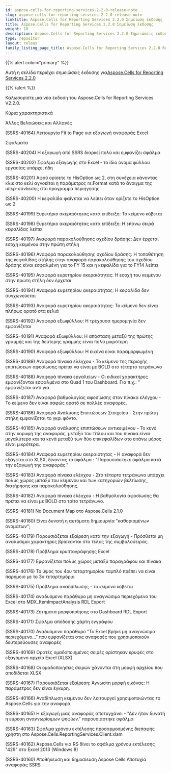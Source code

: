 ```yaml
---
id: aspose-cells-for-reporting-services-2-2-0-release-note
slug: aspose-cells-for-reporting-services-2-2-0-release-note
linktitle: Aspose.Cells for Reporting Services 2.2.0 Σημείωση έκδοσης
title: Aspose.Cells for Reporting Services 2.2.0 Σημείωση έκδοσης
weight: 10
description: Aspose.Cells for Reporting Services 2.2.0 Σημειώσεις έκδοσης – οι πιο πρόσφατες ενημερώσεις και επιδιορθώσεις
type: repositor
layout: releas
family_listing_page_title: Aspose.Cells for Reporting Services 2.2.0 Release Note
---
```

{{% alert color="primary" %}} 

 Αυτή η σελίδα περιέχει σημειώσεις έκδοσης για[Aspose.Cells for Reporting Services 2.2.0](https://releases.aspose.com/cells/reportingservices/new-releases/aspose.cells-for-reporting-services-2.2.0/)

{{% /alert %}} 

Καλωσορίστε μια νέα έκδοση του Aspose.Cells for Reporting Services V2.2.0.

 Κύρια χαρακτηριστικά

 Άλλες Βελτιώσεις και Αλλαγές

(SSRS-40164) Λειτουργία Fit to Page για εξαγωγή αναφοράς Excel

Σφάλματα

(SSRS-40204) Η εξαγωγή από SSRS διαρκεί πολύ και εμφανίζει σφάλμα

(SSRS-40202) Σφάλμα εξαγωγής στο Excel - το ίδιο όνομα φύλλου εργασίας υπάρχει ήδη

(SSRS-40201) Αφού ορίσετε το HisOption ως 2, στη συνέχεια κάνοντας κλικ στο κελί αγνοείται η παράμετρος rs:Format κατά το άνοιγμα της υπερ-σύνδεσης στο πρόγραμμα περιήγησης

(SSRS-40200) Η κεφαλίδα φαίνεται να λείπει όταν ορίζετε το HisOption ως 2

(SSRS-40199) Ευρετήριο ακεραιότητας κατά επίδειξη: Το κείμενο κόβεται

(SSRS-40198) Ευρετήριο ακεραιότητας κατά επίδειξη: Η επάνω σειρά κεφαλίδας λείπει

(SSRS-40197) Αναφορά παρακολούθησης σχεδίου δράσης: Δεν έρχεται εσοχή κειμένου στην πρώτη στήλη

(SSRS-40196) Αναφορά παρακολούθησης σχεδίου δράσης: Η τοποθέτηση της κεφαλίδας στήλης στην αναφορά παρακολούθησης του σχεδίου δράσης είναι εσφαλμένη για το FY 15 και η κεφαλίδα για το FY14 λείπει

(SSRS-40195) Αναφορά ευρετηρίου ακεραιότητας: Η εσοχή του κειμένου στην πρώτη στήλη δεν έρχεται

(SSRS-40194) Αναφορά ευρετηρίου ακεραιότητας: Η κεφαλίδα δεν συγχωνεύεται

(SSRS-40193) Αναφορά ευρετηρίου ακεραιότητας: Το κείμενο δεν είναι πλήρως ορατό στα κελιά

(SSRS-40192) Αναφορά εξωφύλλου: Η τρέχουσα ημερομηνία δεν εμφανίζεται

(SSRS-40191) Αναφορά εξωφύλλου: Η απόσταση μεταξύ της πρώτης γραμμής και της δεύτερης γραμμής είναι πολύ μικρότερη

(SSRS-40190) Αναφορά εξωφύλλου: Η εικόνα είναι παραμορφωμένη

(SSRS-40189) Αναφορά πίνακα ελέγχου - Το κείμενο της περιοχής επιπτώσεων αφοσίωσης πρέπει να είναι με BOLD στο τέταρτο τετράγωνο

(SSRS-40188) Αναφορά πίνακα εργαλείων - Οι ειδικοί χαρακτήρες εμφανίζονται εσφαλμένα στο Quad 1 του Dashboard. Για π.χ.: &quot; εμφανίζεται αντί για

(SSRS-40187) Αναφορά βαθμολογίας αφοσίωσης στον πίνακα ελέγχου - Το κείμενο δεν είναι σαφώς ορατό σε πολλές αναφορές.

(SSRS-40186) Αναφορά Ανάλυσης Επιπτώσεων Στοιχείου - Στην πρώτη στήλη εμφανίζεται το γκρι φόντο.

(SSRS-40185) Αναφορά ανάλυσης επιπτώσεων αντικειμένου - Το κενό στην κορυφή της αναφοράς, μεταξύ του τίτλου και του πίνακα είναι μεγαλύτερο και τα κενά μεταξύ των δύο επικεφαλίδων στο επάνω μέρος είναι μικρότερα.

(SSRS-40184) Αναφορά ευρετηρίου ακεραιότητας - Η αναφορά δεν εξάγεται στο XLSX, δίνοντας το σφάλμα : "Παρουσιάστηκε σφάλμα κατά την εξαγωγή της αναφοράς."

(SSRS-40183) Αναφορά πίνακα ελέγχου - Στο τέταρτο τετράγωνο υπάρχει πολύς χώρος μεταξύ του κειμένου και των κατηγοριών βελτίωσης, διατήρησης και παρακολούθησης.

(SSRS-40182) Αναφορά πίνακα ελέγχου - Η βαθμολογία αφοσίωσης θα πρέπει να είναι με BOLD στο τρίτο τετράγωνο.

(SSRS-40181) No Document Map στο Aspose.Cells 2.1.0

(SSRS-40180) Είναι δυνατή η αυτόματη δημιουργία "καθορισμένων ονομάτων";

(SSRS-40179) Παρουσιάζεται εξαίρεση κατά την εξαγωγή - Πρόσθετοι μη αναλύσιμοι χαρακτήρες βρίσκονται στο τέλος της συμβολοσειράς.

(SSRS-40178) Πρόβλημα κρυπτογράφησης Excel

(SSRS-40177) Εμφανίζεται πολύς χώρος μεταξύ παραγράφου και πίνακα

(SSRS-40176) Το ύψος του 4ου τεταρτημορίου ταμπλό πρέπει να είναι παρόμοιο με το 3ο τεταρτημόριο

(SSRS-40175) Πρόβλημα αναδίπλωσης - το κείμενο κόβεται

(SSRS-40174) αναδυόμενο παράθυρο μη αναγνώσιμο περιεχόμενο του Excel στο MDX_ItemImpactAnalysis RDL Export

(SSRS-40173) Ζητήματα μορφοποίησης στο Dashboard RDL Export

(SSRS-40171) Σφάλμα απόδοσης χάρτη εγγράφου

(SSRS-40170) Αναδυόμενο παράθυρο "Το Excel βρήκε μη αναγνώσιμο περιεχόμενο..." που εμφανίζεται στις αναφορές που χρησιμοποιούν δευτερεύουσες αναφορές

(SSRS-40169) Ορατές ομαδοποιημένες σειρές ορίστηκαν κρυφές στο εξαγόμενο αρχείο Excel (XLSX)

(SSRS-40168) Οι ομαδοποιήσεις σειρών χάνονται στη μορφή αρχείου που αποδίδεται XLSX

(SSRS-40167) Παρουσιάζεται εξαίρεση: Άγνωστη μορφή εικόνας: Η παράμετρος δεν είναι έγκυρη.

(SSRS-40166) Αναδίπλωση κειμένου δεν λειτουργεί χρησιμοποιώντας το Aspose.Cells για την αναφορά

(SSRS-40165) Η εξαγωγή μιας αναφοράς αποτυγχάνει - "Δεν ήταν δυνατή η εύρεση αναγνωρίσιμων ψηφίων." παρουσιάστηκε σφάλμα

(SSRS-40163) Σφάλμα χρόνου εκτέλεσης προσαρμοσμένης διεπαφής χρήστη στο Aspose.Cells.ReportingServices.Client.xlam

(SSRS-40162) Aspose.Cells για RS δίνει το σφάλμα χρόνου εκτέλεσης "429" στο Excel 2013 (Windows 8)

(SSRS-40160) Αποθήκευση και δημοσίευση Aspose Cells Αποτυχία αναφοράς SSRS
